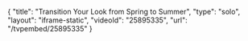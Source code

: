 {
    "title": "Transition Your Look from Spring to Summer",
    "type": "solo",
    "layout": "iframe-static",
    "videoId": "25895335",
    "url": "\/tvpembed\/25895335"
}